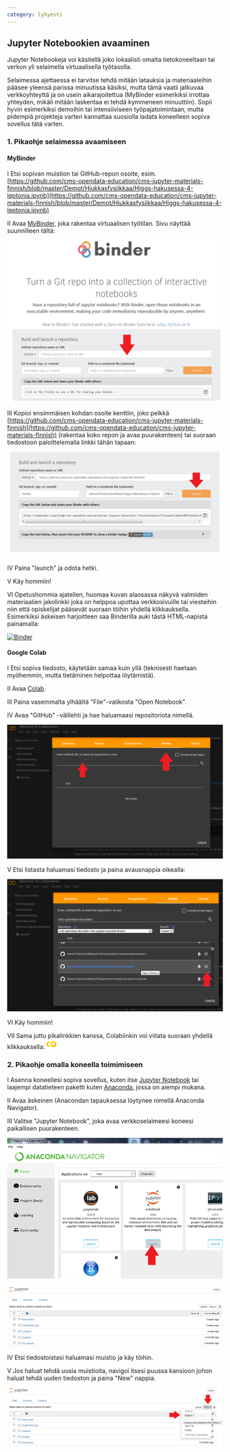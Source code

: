 ```yaml
---
category: lyhyesti
---
```



## Jupyter Notebookien avaaminen

<p>Jupyter Notebookeja voi käsitellä joko lokaalisti omalta tietokoneeltaan tai verkon yli selaimella virtuaalisella työtasolla.</p>

<p>Selaimessa ajettaessa ei tarvitse tehdä mitään latauksia ja materiaaleihin pääsee yleensä parissa minuutissa käsiksi, mutta tämä vaatii jatkuvaa verkkoyhteyttä
ja on usein aikarajoitettua (MyBinder esimerkiksi irrottaa yhteyden, mikäli mitään laskentaa ei tehdä kymmeneen minuuttiin). Sopii hyvin esimerkiksi demoihin tai intensiiviseen
työpajatoimintaan, mutta pidempiä projekteja varten kannattaa suosiolla ladata koneelleen sopiva sovellus tätä varten.

</p>

### 1. Pikaohje selaimessa avaamiseen

#### MyBinder

I Etsi sopivan muistion tai GitHub-repon osoite, esim. [https://github.com/cms-opendata-education/cms-jupyter-materials-finnish/blob/master/Demot/Hiukkasfysiikkaa/Higgs-hakusessa-4-leptonia.ipynb](https://github.com/cms-opendata-education/cms-jupyter-materials-finnish/blob/master/Demot/Hiukkasfysiikkaa/Higgs-hakusessa-4-leptonia.ipynb)


II Avaa [MyBinder](https://mybinder.org), joka rakentaa virtuaalisen työtilan. Sivu näyttää suunnilleen tältä:

![binder](../assets/img/Binder.png)


III Kopioi ensimmäisen kohdan osoite kenttiin, joko pelkkä [https://github.com/cms-opendata-education/cms-jupyter-materials-finnish](https://github.com/cms-opendata-education/cms-jupyter-materials-finnish) (rakentaa koko repon ja avaa puurakenteen) tai suoraan tiedostoon paloittelemalla linkki tähän tapaan:

![binder](../assets/img/Binder2.png)
 

IV Paina "launch" ja odota hetki.


V Käy hommiin!


VI Opetushommia ajatellen, huomaa kuvan alaosassa näkyvä valmiiden materiaalien jakolinkki joka on helppoa upottaa verkkosivuille tai viesteihin niin että opiskelijat pääsevät suoraan töihin yhdellä klikkauksella. Esimerkiksi äskeisen harjoitteen saa Binderilla auki tästä HTML-napista painamalla:

[![Binder](https://mybinder.org/badge.svg)](https://mybinder.org/v2/gh/cms-opendata-education/cms-jupyter-materials-finnish/master?filepath=Demot%2FHiukkasfysiikkaa%2FHiggs-hakusessa-4-leptonia.ipynb)


#### Google Colab

I Etsi sopiva tiedosto, käytetään samaa kuin yllä (teknisesti haetaan myöhemmin, mutta tietäminen helpottaa löytämistä).


II Avaa [Colab](https://colab.research.google.com/notebooks/intro.ipynb).


III Paina vasemmalta ylhäältä "File"-valikosta "Open Notebook".


IV Avaa "GitHub" -välilehti ja hae haluamaasi repositoriota nimellä.

![colab](../assets/img/Colab.png)


V Etsi listasta haluamasi tiedosto ja paina avausnappia oikealla:

![colab](../assets/img/Colab2.png)


VI Käy hommiin!
  
VII Sama juttu pikalinkkien kanssa, Colabiinkin voi viitata suoraan yhdellä klikkauksella:
[![Colaboratory](https://github.com/cms-opendata-education/cms-jupyter-materials-finnish/blob/master/Kuvat/colab_icon.png?raw=true)](https://colab.research.google.com/github/cms-opendata-education/cms-jupyter-materials-finnish/blob/master/Demot/Hiukkasfysiikkaa/Higgs-hakusessa-4-leptonia.ipynb)


### 2. Pikaohje omalla koneella toimimiseen

I Asenna koneellesi sopiva sovellus, kuten itse [Jupyter Notebook](https://jupyter.org/) tai laajempi datatieteen paketti kuten [Anaconda](https://www.anaconda.com/products/individual), jossa on aiempi mukana.

II Avaa äskeinen (Anacondan tapauksessa löytynee nimellä Anaconda Navigator).

III Valitse "Jupyter Notebook", joka avaa verkkoselaimeesi koneesi paikallisen puurakenteen. 

![ana](../assets/img/ana.png)

![tree](../assets/img/tree.png)

IV Etsi tiedostoistasi haluamasi muistio ja käy töihin.

V Jos haluat tehdä uusia muistioita, navigoi itsesi puussa kansioon johon haluat tehdä uuden tiedoston ja paina "New" nappia.

![new](../assets/img/tree2.png)





